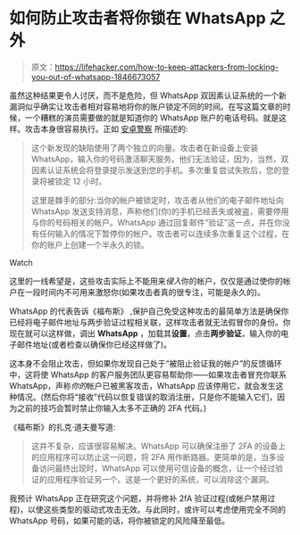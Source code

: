 # 如何防止攻击者将你锁在 WhatsApp 之外

> 原文：<https://lifehacker.com/how-to-keep-attackers-from-locking-you-out-of-whatsapp-1846673057>

虽然这种结果更令人讨厌，而不是危险，但 WhatsApp 双因素认证系统的一个新漏洞似乎确实让攻击者相对容易地将你的账户锁定不同的时间。在写这篇文章的时候，一个糟糕的演员需要做的就是知道你的 WhatsApp 账户的电话号码。就是这样。攻击本身很容易执行。正如 [安卓警察](https://www.androidpolice.com/2021/04/12/your-whatsapp-account-can-be-suspended-by-anyone-who-has-your-phone-number/) 所描述的:

> 这个新发现的缺陷使用了两个独立的向量。攻击者在新设备上安装 WhatsApp，输入你的号码激活聊天服务。他们无法验证，因为，当然，双因素认证系统会将登录提示发送到您的手机。多次重复尝试失败后，您的登录将被锁定 12 小时。
> 
> 这里是棘手的部分:当你的帐户被锁定时，攻击者从他们的电子邮件地址向 WhatsApp 发送支持消息，声称他们(你)的手机已经丢失或被盗，需要停用与你的号码相关的帐户。WhatsApp 通过回复邮件“验证”这一点，并在你没有任何输入的情况下暂停你的帐户。攻击者可以连续多次重复这个过程，在你的账户上创建一个半永久的锁。

Watch

这里的一线希望是，这些攻击实际上不能用来*侵入*你的帐户，仅仅是通过使你的帐户在一段时间内不可用来激怒你(如果攻击者真的很专注，可能是永久的)。

WhatsApp 的代表告诉《福布斯》 ,保护自己免受这种攻击的最简单方法是确保你已经将电子邮件地址与两步验证过程相关联，这样攻击者就无法假冒你的身份。你现在就可以这样做，调出 **WhatsApp** ，加载其**设置**，点击**两步验证**，输入你的电子邮件地址(或者检查以确保你已经这样做了)。

这本身不会阻止攻击，但如果你发现自己处于“被阻止验证我的帐户”的反馈循环中，这将使 WhatsApp 的客户服务团队更容易帮助你——如果攻击者冒充你联系 WhatsApp，声称*你的*帐户已被黑客攻击，WhatsApp 应该停用它，就会发生这种情况。(然后你将“接收”代码以恢复错误的取消注册，只是你不能输入它们，因为之前的技巧会暂时禁止你输入太多不正确的 2FA 代码。)

《福布斯》的扎克·道夫曼写道:

> 这并不复杂，应该很容易解决。WhatsApp 可以确保注册了 2FA 的设备上的应用程序可以防止这一问题，将 2FA 用作断路器。更简单的是，当多设备访问最终出现时，WhatsApp 可以使用可信设备的概念，让一个经过验证的应用程序验证另一个。这是一个更好的系统，可以消除这个漏洞。

我预计 WhatsApp 正在研究这个问题，并将修补 2fA 验证过程(或帐户禁用过程)，以使这些类型的驱动式攻击无效。与此同时，或许可以考虑使用完全不同的 WhatsApp 号码，如果可能的话，将你被锁定的风险降至最低。